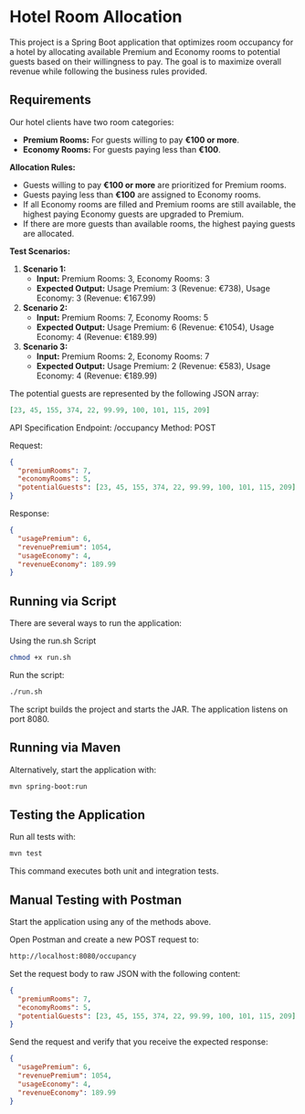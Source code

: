 # Hotel Room Allocation

This project is a Spring Boot application that optimizes room occupancy for a hotel by allocating available Premium and Economy rooms to potential guests based on their willingness to pay. The goal is to maximize overall revenue while following the business rules provided.

## Requirements

Our hotel clients have two room categories:

- **Premium Rooms:** For guests willing to pay **€100 or more**.
- **Economy Rooms:** For guests paying less than **€100**.

**Allocation Rules:**

- Guests willing to pay **€100 or more** are prioritized for Premium rooms.
- Guests paying less than **€100** are assigned to Economy rooms.
- If all Economy rooms are filled and Premium rooms are still available, the highest paying Economy guests are upgraded to Premium.
- If there are more guests than available rooms, the highest paying guests are allocated.

**Test Scenarios:**

1. **Scenario 1:**
    - **Input:** Premium Rooms: 3, Economy Rooms: 3
    - **Expected Output:** Usage Premium: 3 (Revenue: €738), Usage Economy: 3 (Revenue: €167.99)
2. **Scenario 2:**
    - **Input:** Premium Rooms: 7, Economy Rooms: 5
    - **Expected Output:** Usage Premium: 6 (Revenue: €1054), Usage Economy: 4 (Revenue: €189.99)
3. **Scenario 3:**
    - **Input:** Premium Rooms: 2, Economy Rooms: 7
    - **Expected Output:** Usage Premium: 2 (Revenue: €583), Usage Economy: 4 (Revenue: €189.99)

The potential guests are represented by the following JSON array:

```json
[23, 45, 155, 374, 22, 99.99, 100, 101, 115, 209]
```

API Specification
Endpoint: /occupancy
Method: POST


Request:

```json
{
  "premiumRooms": 7,
  "economyRooms": 5,
  "potentialGuests": [23, 45, 155, 374, 22, 99.99, 100, 101, 115, 209]
}
```

Response:

```json
{
  "usagePremium": 6,
  "revenuePremium": 1054,
  "usageEconomy": 4,
  "revenueEconomy": 189.99
}

```


## Running via Script
There are several ways to run the application:

Using the run.sh Script

```bash
chmod +x run.sh
```

Run the script:

```bash
./run.sh
```

The script builds the project and starts the JAR. The application listens on port 8080.

## Running via Maven
Alternatively, start the application with:

```bash
mvn spring-boot:run
```


## Testing the Application

Run all tests with:

```bash
mvn test
```

This command executes both unit and integration tests.

## Manual Testing with Postman
Start the application using any of the methods above.

Open Postman and create a new POST request to:

```bash
http://localhost:8080/occupancy
```

Set the request body to raw JSON with the following content:
```json
{
  "premiumRooms": 7,
  "economyRooms": 5,
  "potentialGuests": [23, 45, 155, 374, 22, 99.99, 100, 101, 115, 209]
}
```

Send the request and verify that you receive the expected response:

```json
{
  "usagePremium": 6,
  "revenuePremium": 1054,
  "usageEconomy": 4,
  "revenueEconomy": 189.99
}
```




